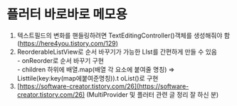 # 플러터 바로바로 메모용

1. 텍스트필드의 변화를 핸들링하려면 TextEditingController()객체를 생성해줘야 함\
   ([https://here4you.tistory.com/129)](https://here4you.tistory.com/129)
2. ReorderableListView로 순서 바꾸기가 가능한 LIst를 간편하게 만들 수 있음\
   \- onReorder로 순서 바꾸기 구현\
   \- children 하위에 배열.map(배열 각 요소에 붙여줄 명칭) => Listtile(key:key(map에붙여준명칭)).t  oList()로 구현
3. [https://software-creator.tistory.com/26](https://software-creator.tistory.com/26) (MultiProvider 및  플러터 관련 글 정리 잘 하신 분)

